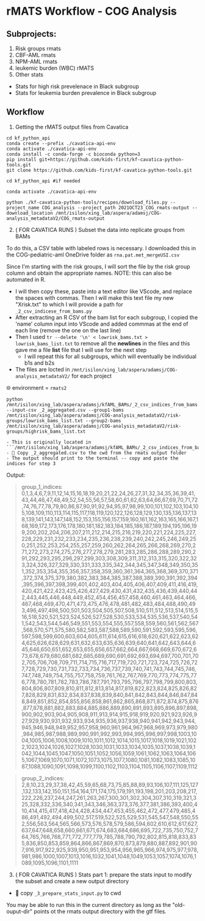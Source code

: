 # rMATS Workflow - COG Analysis 

## Subprojects:
1. Risk groups rmats 
2. CBF-AML rmats
3. NPM-AML rmats
4. leukemic burden (WBC) rMATS
5. Other stats
  - Stats for high risk prevelenace in Black subgroup
  - Stats for leukemia burden prevalence in Black subgroup

## Workflow
1. Getting the rMATS output files from Cavatica

```
cd kf_python_api 
conda create --prefix ./cavatica-api-env
conda activate ./cavatica-api-env
conda install -c conda-forge -c bioconda python=3 
pip install git+https://github.com/kids-first/kf-cavatica-python-tools.git 
git clone https://github.com/kids-first/kf-cavatica-python-tools.git

cd kf_python_api #if needed

conda activate ./cavatica-api-env

python ./kf-cavatica-python-tools/recipes/download_files.py --project_name COG_analysis --project_path 2021OCT23_COG_rmats-output --download_location /mnt/isilon/xing_lab/aspera/adamsj/COG-analysis_metadataV2/COG_rmats-output
```

2. ( FOR CAVATICA RUNS ) Subset the data into replicate groups from BAMs 

To do this, a CSV table with labeled rows is necessary. I downloaded this in the COG-pediatric-aml OneDrive folder as ```rna.pat.met_mergeUSI.csv```

Since I'm starting with the risk groups, I will sort the file by the risk group column and obtain the appropriate names. NOTE: this can also be automated in R. 

  - I will then copy these, paste into a text editor like VScode, and replace the spaces with commas. Then I will make this text file my new "Xrisk.txt" to which I will provide a path for ```_2_csv_indicese_from_bams.py```
  - After extracting an R CSV of the bam list for each subgroup, I copied the 'name' column input into VScode and added commmas at the end of each line (remove the one on the last line) 
  - Then I used ``` tr --delete '\n' < lowrisk_bams.txt > lowrisk_bams_list.txt ``` to remove all the **newlines** in the files and this gave me a file **list** file that I will use for the next step
    - I will repeat this for all subgroups, which will eventually be individual b1s and b2s
  - The files are locted in ```/mnt/isilon/xing_lab/aspera/adamsj/COG-analysis_metadataV2/``` for each project


🌐 environment = ```rmats2```
```
python /mnt/isilon/xing_lab/aspera/adamsj/kfAML_BAMs/_2_csv_indices_from_bams.py --input-csv _2_aggregated.csv --group1-bams /mnt/isilon/xing_lab/aspera/adamsj/COG-analysis_metadataV2/risk-groups/lowrisk_bams_list.txt --group2-bams /mnt/isilon/xing_lab/aspera/adamsj/COG-analysis_metadataV2/risk-groups/highrisk_bams_list.txt
```
    - This is originally located in ```/mnt/isilon/xing_lab/aspera/adamsj/kfAML_BAMs/_2_csv_indices_from_bams.py```
    - 📃 Copy _2_aggregated.csv to the cwd from the rmats output folder
    - The output should print to the terminal -- copy and paste the indices for step 3
    
Output: 

> group_1_indices: 0,1,3,4,6,7,9,11,12,14,15,16,18,19,20,21,22,24,26,27,31,32,34,35,36,39,41,43,44,46,47,48,49,52,54,55,56,57,58,60,61,62,63,64,66,67,69,70,71,72,74,76,77,78,79,80,86,87,90,91,92,94,95,97,98,99,100,101,102,103,104,105,108,109,110,113,114,115,117,118,119,120,122,126,128,129,130,135,136,137,138,139,141,143,147,148,152,153,155,156,157,159,160,161,162,163,165,166,167,168,169,172,173,176,178,180,181,182,183,184,185,186,187,189,194,195,196,199,200,202,204,206,207,211,212,214,215,216,219,220,221,224,225,227,228,229,231,232,233,234,235,236,238,239,240,242,245,246,249,250,251,252,253,254,255,257,259,260,262,264,265,266,268,269,270,271,272,273,274,275,276,277,278,279,281,283,285,286,288,289,290,291,292,293,295,296,297,299,303,308,309,311,312,313,315,320,322,323,324,326,327,329,330,331,333,335,342,344,345,347,348,349,350,351,352,353,354,355,356,357,358,359,360,361,364,365,368,369,370,371,372,374,375,379,380,382,383,384,385,387,388,389,390,391,392,394,395,396,397,398,399,401,402,403,404,405,406,407,409,411,416,419,420,421,422,423,425,426,427,429,430,431,432,435,436,439,440,442,443,445,446,448,449,452,454,456,457,458,460,461,463,464,466,467,468,469,470,471,473,475,476,478,481,482,483,484,488,490,493,496,497,498,500,501,503,504,505,507,508,510,511,512,513,514,515,516,518,520,521,523,524,526,527,528,530,533,534,535,536,537,540,541,542,543,544,546,549,551,553,554,555,557,558,559,560,561,562,567,568,570,571,575,580,582,583,587,588,589,590,591,592,593,595,596,597,598,599,600,603,604,605,611,614,615,616,618,620,621,622,623,624,625,626,628,629,631,632,633,635,636,639,640,641,642,643,644,645,646,650,651,652,653,655,656,657,662,664,667,668,669,670,672,673,678,679,680,681,682,685,689,690,691,692,693,694,697,700,701,702,705,706,708,709,711,714,715,716,717,719,720,721,723,724,725,726,727,728,729,730,731,732,733,734,736,737,739,740,741,743,744,745,746,747,748,749,754,755,757,758,759,761,762,767,769,770,773,774,775,776,778,780,781,782,783,786,787,791,793,795,796,797,798,799,800,803,804,806,807,809,810,811,812,813,814,817,819,822,823,824,825,826,827,828,829,831,832,834,837,838,839,840,841,842,843,844,846,847,848,849,851,852,854,855,856,858,861,862,865,868,871,872,874,875,876,877,878,881,882,883,884,885,886,889,890,891,893,895,896,897,898,900,902,903,904,905,908,911,913,914,915,918,919,920,921,923,926,927,929,930,931,932,933,934,935,936,937,938,940,941,942,943,944,945,946,948,949,952,957,958,960,961,964,967,968,969,973,979,980,984,985,987,988,989,990,991,992,993,994,995,996,997,998,1003,1004,1005,1006,1008,1009,1010,1011,1012,1014,1015,1017,1018,1019,1021,1022,1023,1024,1026,1027,1028,1030,1031,1033,1034,1035,1037,1038,1039,1042,1044,1045,1047,1050,1051,1052,1056,1059,1061,1062,1063,1064,1065,1067,1069,1070,1071,1072,1073,1075,1077,1080,1081,1082,1083,1085,1087,1088,1090,1091,1098,1099,1100,1102,1103,1104,1105,1106,1107,1109,1112

> group_2_indices: 2,8,10,23,29,37,38,42,45,59,65,68,73,75,85,88,89,93,106,107,111,125,127,132,133,142,150,151,154,164,171,174,175,179,191,193,198,201,203,208,217,222,226,237,244,247,261,263,267,300,301,302,304,307,310,319,321,325,328,332,336,340,341,343,346,363,373,376,377,381,386,393,400,410,414,415,417,418,424,428,434,447,453,455,462,472,477,479,485,486,491,492,494,499,502,517,519,522,525,529,531,545,547,548,550,552,556,563,564,565,566,573,576,578,579,586,594,602,610,612,617,627,637,647,648,658,660,661,671,674,683,684,686,695,722,735,750,752,764,765,766,768,771,772,777,779,785,788,790,792,802,815,818,833,835,836,850,853,859,864,866,867,869,870,873,879,880,887,892,901,907,916,917,922,925,939,950,951,953,954,956,965,966,974,975,977,978,981,986,1000,1007,1013,1016,1032,1041,1048,1049,1053,1057,1074,1076,1089,1095,1096,1101,1111


3. ( FOR CAVATICA RUNS ) Stats part 1: prepare the stats input to modify the subset and create a new output directory 

  - 📃 copy ```_3_prepare_stats_input.py``` to cwd

You may be able to run this in the current directory as long as the "old-ouput-dir" points ot the rmats output directory with the gtf files. 

```python _3_prepare_stats_input.py --new-output-dir /mnt/isilon/xing_lab/aspera/adamsj/COG-analysis_metadataV2/risk-groups/ --old-output-dir /mnt/isilon/xing_lab/aspera/adamsj/COG-analysis_metadataV2/COG_rmats-output/2021OCT23_COG_rmats-output/ --group-1-indices 0,1,3,4,6,7,9,11,12,14,15,16,18,19,20,21,22,24,26,27,31,32,34,35,36,39,41,43,44,46,47,48,49,52,54,55,56,57,58,60,61,62,63,64,66,67,69,70,71,72,74,76,77,78,79,80,86,87,90,91,92,94,95,97,98,99,100,101,102,103,104,105,108,109,110,113,114,115,117,118,119,120,122,126,128,129,130,135,136,137,138,139,141,143,147,148,152,153,155,156,157,159,160,161,162,163,165,166,167,168,169,172,173,176,178,180,181,182,183,184,185,186,187,189,194,195,196,199,200,202,204,206,207,211,212,214,215,216,219,220,221,224,225,227,228,229,231,232,233,234,235,236,238,239,240,242,245,246,249,250,251,252,253,254,255,257,259,260,262,264,265,266,268,269,270,271,272,273,274,275,276,277,278,279,281,283,285,286,288,289,290,291,292,293,295,296,297,299,303,308,309,311,312,313,315,320,322,323,324,326,327,329,330,331,333,335,342,344,345,347,348,349,350,351,352,353,354,355,356,357,358,359,360,361,364,365,368,369,370,371,372,374,375,379,380,382,383,384,385,387,388,389,390,391,392,394,395,396,397,398,399,401,402,403,404,405,406,407,409,411,416,419,420,421,422,423,425,426,427,429,430,431,432,435,436,439,440,442,443,445,446,448,449,452,454,456,457,458,460,461,463,464,466,467,468,469,470,471,473,475,476,478,481,482,483,484,488,490,493,496,497,498,500,501,503,504,505,507,508,510,511,512,513,514,515,516,518,520,521,523,524,526,527,528,530,533,534,535,536,537,540,541,542,543,544,546,549,551,553,554,555,557,558,559,560,561,562,567,568,570,571,575,580,582,583,587,588,589,590,591,592,593,595,596,597,598,599,600,603,604,605,611,614,615,616,618,620,621,622,623,624,625,626,628,629,631,632,633,635,636,639,640,641,642,643,644,645,646,650,651,652,653,655,656,657,662,664,667,668,669,670,672,673,678,679,680,681,682,685,689,690,691,692,693,694,697,700,701,702,705,706,708,709,711,714,715,716,717,719,720,721,723,724,725,726,727,728,729,730,731,732,733,734,736,737,739,740,741,743,744,745,746,747,748,749,754,755,757,758,759,761,762,767,769,770,773,774,775,776,778,780,781,782,783,786,787,791,793,795,796,797,798,799,800,803,804,806,807,809,810,811,812,813,814,817,819,822,823,824,825,826,827,828,829,831,832,834,837,838,839,840,841,842,843,844,846,847,848,849,851,852,854,855,856,858,861,862,865,868,871,872,874,875,876,877,878,881,882,883,884,885,886,889,890,891,893,895,896,897,898,900,902,903,904,905,908,911,913,914,915,918,919,920,921,923,926,927,929,930,931,932,933,934,935,936,937,938,940,941,942,943,944,945,946,948,949,952,957,958,960,961,964,967,968,969,973,979,980,984,985,987,988,989,990,991,992,993,994,995,996,997,998,1003,1004,1005,1006,1008,1009,1010,1011,1012,1014,1015,1017,1018,1019,1021,1022,1023,1024,1026,1027,1028,1030,1031,1033,1034,1035,1037,1038,1039,1042,1044,1045,1047,1050,1051,1052,1056,1059,1061,1062,1063,1064,1065,1067,1069,1070,1071,1072,1073,1075,1077,1080,1081,1082,1083,1085,1087,1088,1090,1091,1098,1099,1100,1102,1103,1104,1105,1106,1107,1109,1112  --group-2-indices 2,8,10,23,29,37,38,42,45,59,65,68,73,75,85,88,89,93,106,107,111,125,127,132,133,142,150,151,154,164,171,174,175,179,191,193,198,201,203,208,217,222,226,237,244,247,261,263,267,300,301,302,304,307,310,319,321,325,328,332,336,340,341,343,346,363,373,376,377,381,386,393,400,410,414,415,417,418,424,428,434,447,453,455,462,472,477,479,485,486,491,492,494,499,502,517,519,522,525,529,531,545,547,548,550,552,556,563,564,565,566,573,576,578,579,586,594,602,610,612,617,627,637,647,648,658,660,661,671,674,683,684,686,695,722,735,750,752,764,765,766,768,771,772,777,779,785,788,790,792,802,815,818,833,835,836,850,853,859,864,866,867,869,870,873,879,880,887,892,901,907,916,917,922,925,939,950,951,953,954,956,965,966,974,975,977,978,981,986,1000,1007,1013,1016,1032,1041,1048,1049,1053,1057,1074,1076,1089,1095,1096,1101,1111
```


